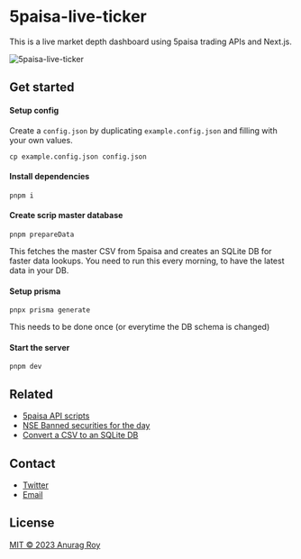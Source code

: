 # 5paisa-live-ticker

This is a live market depth dashboard using 5paisa trading APIs and Next.js.

![5paisa-live-ticker](https://user-images.githubusercontent.com/53750093/214099215-bb656c8a-199d-46a6-80d3-a5d425484f2c.png)

## Get started

#### Setup config
Create a `config.json` by duplicating `example.config.json` and filling with your own values.
```
cp example.config.json config.json
```

#### Install dependencies
```
pnpm i
```

#### Create scrip master database
```
pnpm prepareData
```
This fetches the master CSV from 5paisa and creates an SQLite DB for faster data lookups. You need to run this every morning, to have the latest data in your DB.

#### Setup prisma
```
pnpx prisma generate
```
This needs to be done once (or everytime the DB schema is changed)

#### Start the server
```
pnpm dev
```

## Related
- [5paisa API scripts](https://github.com/anurag-roy/5paisa-test)
- [NSE Banned securities for the day](https://nse-banned-securities.deno.dev/)
- [Convert a CSV to an SQLite DB](https://github.com/anurag-roy/csv-to-sqlite)

## Contact
- [Twitter](https://twitter.com/anurag__roy)
- [Email](mailto:anuragroy@duck.com)

## License
[MIT © 2023 Anurag Roy](/LICENSE)
